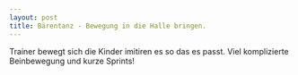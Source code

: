 ```yaml
---
layout: post
title: Bärentanz - Bewegung in die Halle bringen.
---
```


Trainer bewegt sich die Kinder imitiren es so das es passt. Viel komplizierte Beinbewegung und kurze Sprints!  